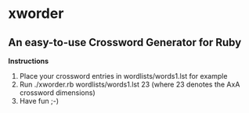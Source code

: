 # xworder

## An easy-to-use Crossword Generator for Ruby

**Instructions**

1. Place your crossword entries in wordlists/words1.lst for example
2. Run ./xworder.rb wordlists/words1.lst 23 (where 23 denotes the AxA crossword dimensions)
3. Have fun ;-)
